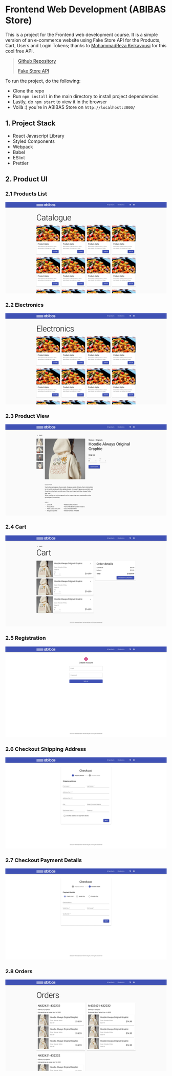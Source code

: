 # Frontend Web Development (ABIBAS Store)

This is a project for the Frontend web development course. It is a simple version of an e-commerce website using Fake Store API for the Products, Cart, Users and Login Tokens; thanks to [MohammadReza Keikavousi](https://github.com/keikaavousi/fake-store-api) for this cool free API.

> [Github Repository](https://github.com/desmigor/fwd-project)
>
> [Fake Store API](https://fakestoreapi.com/)

To run the project, do the following:
- Clone the repo
- Run `npm install` in the main directory to install project dependencies
- Lastly, do `npm start` to view it in the browser
- Voilà :) you're in ABIBAS Store on `http://localhost:3000/`

## 1. Project Stack

- React Javascript Library
- Styled Components
- Webpack
- Babel
- ESlint
- Prettier

## 2. Product UI

### 2.1 Products List

![Catalogue](https://github.com/desmigor/fwd-project/blob/main/screenshoots/Catalogue.png)

### 2.2 Electronics

![Electronics](https://github.com/desmigor/fwd-project/blob/main/screenshoots/Electronics.png)

### 2.3 Product View

![Product](https://github.com/desmigor/fwd-project/blob/main/screenshoots/Product.png)

### 2.4 Cart

![Cart](https://github.com/desmigor/fwd-project/blob/main/screenshoots/Cart.png)

### 2.5 Registration

![Registration](https://github.com/desmigor/fwd-project/blob/main/screenshoots/Registration.png)

### 2.6 Checkout Shipping Address

![Checkout1](https://github.com/desmigor/fwd-project/blob/main/screenshoots/Checkout1.png)

### 2.7 Checkout Payment Details

![Checkout2](https://github.com/desmigor/fwd-project/blob/main/screenshoots/Checkout2.png)

### 2.8 Orders

![Orders](https://github.com/desmigor/fwd-project/blob/main/screenshoots/Orders.png)

